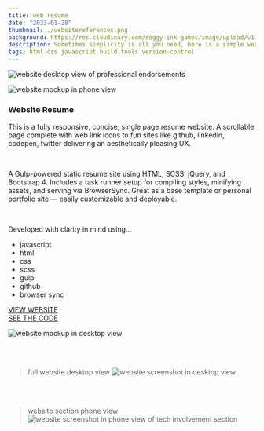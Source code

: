 ```yaml
---
title: web resume
date: "2023-01-28"
thumbnail: ./websitereferences.png
background: https://res.cloudinary.com/soggy-ink-games/image/upload/v1709873091/portfolio/website-ian.png
description: Sometimes simplicity is all you need, here is a simple website utilising the basic tools of web development showcasing a web-resume in html, css and javascript.
tags: html css javascript build-tools version-control
---
```


![website desktop view of professional endorsements](https://res.cloudinary.com/soggy-ink-games/image/upload/v1748254853/portfolio/we-res-edorsements_kefiro.png)

![website mockup in phone view](https://res.cloudinary.com/soggy-ink-games/image/upload/v1748260338/portfolio/web-res-iphone-gif_tot7i5.gif)

### Website Resume

This is a fully responsive, concise, single page resume website. A scrollable page complete with web link icons to fun sites like github, linkedin, codepen, twitter delivering an aesthetically pleasing UX.

<br>

A Gulp-powered static resume site using HTML, SCSS, jQuery, and Bootstrap 4. Includes a task runner setup for compiling styles, minifying assets, and serving via BrowserSync. Great as a base template or personal portfolio site — easily customizable and deployable.

<br>

Developed with clarity in mind using...

- javascript
- html
- css
- scss
- gulp
- github
- browser sync

[VIEW WEBSITE](https://anaizing.github.io/web-resume/)
<br>
[SEE THE CODE](https://github.com/Anaizing/web-resume)

![website mockup in desktop view](https://res.cloudinary.com/soggy-ink-games/image/upload/v1748258910/portfolio/web-res-gif_rx3xht.gif)

<br>
<br>

> full website desktop view
> ![website screenshot in desktop view](https://res.cloudinary.com/soggy-ink-games/image/upload/v1748256773/portfolio/anaizing.github.io_web-resume__yvxsbe.png)

<br>
<br>

> website section phone view
> ![website screenshot in phone view of tech involvement section](https://res.cloudinary.com/soggy-ink-games/image/upload/v1748256452/portfolio/anaizing.github.io_web-resume__iPhone_XR_slcehi.png)
